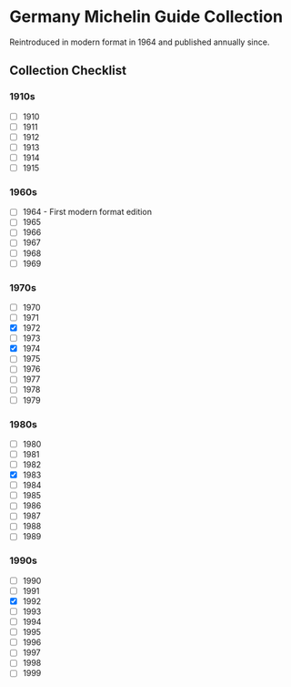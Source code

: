 # Germany Michelin Guide Collection

Reintroduced in modern format in 1964 and published annually since.

## Collection Checklist

### 1910s

- [ ] 1910
- [ ] 1911
- [ ] 1912
- [ ] 1913
- [ ] 1914
- [ ] 1915

### 1960s

- [ ] 1964 - First modern format edition
- [ ] 1965
- [ ] 1966
- [ ] 1967
- [ ] 1968
- [ ] 1969

### 1970s

- [ ] 1970
- [ ] 1971
- [x] 1972
- [ ] 1973
- [x] 1974
- [ ] 1975
- [ ] 1976
- [ ] 1977
- [ ] 1978
- [ ] 1979

### 1980s

- [ ] 1980
- [ ] 1981
- [ ] 1982
- [x] 1983
- [ ] 1984
- [ ] 1985
- [ ] 1986
- [ ] 1987
- [ ] 1988
- [ ] 1989

### 1990s

- [ ] 1990
- [ ] 1991
- [x] 1992
- [ ] 1993
- [ ] 1994
- [ ] 1995
- [ ] 1996
- [ ] 1997
- [ ] 1998
- [ ] 1999

